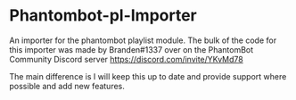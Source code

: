 # Phantombot-pl-Importer
An importer for the phantombot playlist module. The bulk of the code for this importer was made by Branden#1337 over on the PhantomBot Community Discord server
https://discord.com/invite/YKvMd78

The main difference is I will keep this up to date and provide support where possible and add new features.






